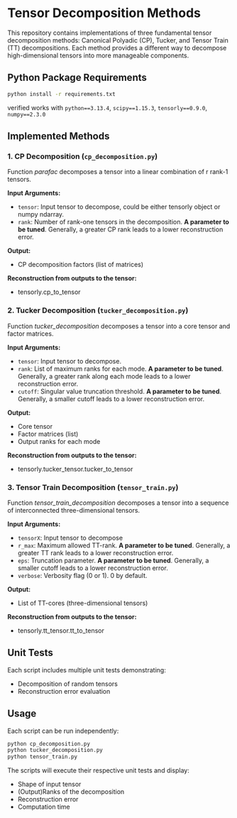 # Tensor Decomposition Methods

This repository contains implementations of three fundamental tensor decomposition methods: Canonical Polyadic (CP), Tucker, and Tensor Train (TT) decompositions. Each method provides a different way to decompose high-dimensional tensors into more manageable components.

## Python Package Requirements
```bash
python install -r requirements.txt
```
verified works with `python==3.13.4`, `scipy==1.15.3`, `tensorly==0.9.0`, `numpy==2.3.0`

## Implemented Methods

### 1. CP Decomposition (`cp_decomposition.py`)
Function _parafac_ decomposes a tensor into a linear combination of r rank-1 tensors.

**Input Arguments:**
- `tensor`: Input tensor to decompose, could be either tensorly object or numpy ndarray.
- `rank`: Number of rank-one tensors in the decomposition. **A parameter to be tuned**. Generally, a greater CP rank leads to a lower reconstruction error.

**Output:**
- CP decomposition factors (list of matrices)

**Reconstruction from outputs to the tensor:**
- tensorly.cp_to_tensor

### 2. Tucker Decomposition (`tucker_decomposition.py`)
Function _tucker_decomposition_ decomposes a tensor into a core tensor and factor matrices.

**Input Arguments:**
- `tensor`: Input tensor to decompose.  
- `rank`: List of maximum ranks for each mode. **A parameter to be tuned**. Generally, a greater rank along each mode leads to a lower reconstruction error.
- `cutoff`: Singular value truncation threshold. **A parameter to be tuned**. Generally, a smaller cutoff leads to a lower reconstruction error.

**Output:**
- Core tensor
- Factor matrices (list)
- Output ranks for each mode

**Reconstruction from outputs to the tensor:**
- tensorly.tucker_tensor.tucker_to_tensor

### 3. Tensor Train Decomposition (`tensor_train.py`)
Function _tensor_train_decomposition_ decomposes a tensor into a sequence of interconnected three-dimensional tensors.

**Input Arguments:**
- `tensorX`: Input tensor to decompose
- `r_max`: Maximum allowed TT-rank. **A parameter to be tuned**. Generally, a greater TT rank leads to a lower reconstruction error.
- `eps`: Truncation parameter. **A parameter to be tuned**. Generally, a smaller cutoff leads to a lower reconstruction error.
- `verbose`: Verbosity flag (0 or 1). 0 by default.

**Output:**
- List of TT-cores (three-dimensional tensors)

**Reconstruction from outputs to the tensor:**
- tensorly.tt_tensor.tt_to_tensor

## Unit Tests
Each script includes multiple unit tests demonstrating:
- Decomposition of random tensors
- Reconstruction error evaluation

## Usage
Each script can be run independently:
```bash
python cp_decomposition.py
python tucker_decomposition.py
python tensor_train.py
```

The scripts will execute their respective unit tests and display:
- Shape of input tensor
- (Output)Ranks of the decomposition
- Reconstruction error
- Computation time
